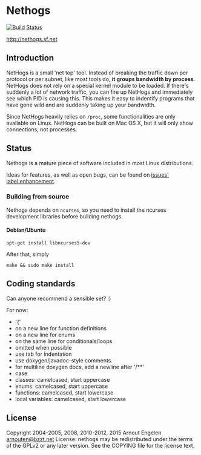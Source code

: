 Nethogs
=======

[![Build Status](https://travis-ci.org/raboof/nethogs.svg?branch=master)](https://travis-ci.org/raboof/nethogs)

http://nethogs.sf.net

Introduction
------------

NetHogs is a small 'net top' tool. Instead of breaking the traffic down per protocol or per subnet, like most tools do, **it groups bandwidth by process**. NetHogs does not rely on a special kernel module to be loaded. If there's suddenly a lot of network traffic, you can fire up NetHogs and immediately see which PID is causing this. This makes it easy to indentify programs that have gone wild and are suddenly taking up your bandwidth.

Since NetHogs heavily relies on `/proc`, some functionalities are only available on Linux.
NetHogs can be built on Mac OS X, but it will only show connections, not processes.

Status
------

Nethogs is a mature piece of software included in most Linux distributions.

Ideas for features, as well as open bugs, can be found on  [issues' label:enhancement](https://github.com/raboof/nethogs/issues?q=is%3Aopen+is%3Aissue+label%3Aenhancement).

### Building from source

Nethogs depends on `ncurses`, so you need to install the ncurses development
libraries before building nethogs. 

#### Debian/Ubuntu

    apt-get install libncurses5-dev

After that, simply 

    make && sudo make install

Coding standards
----------------

Can anyone recommend a sensible set? :)

For now:
* '{' 
 * on a new line for function definitions
 * on a new line for enums
 * on the same line for conditionals/loops 
 * omitted when possible
* use tab for indentation
* use doxygen/javadoc-style comments.
 * for multiline doxygen docs, add a newline after '/**'
* case
 * classes: camelcased, start uppercase
 * enums: camelcased, start uppercase
 * functions: camelcased, start lowercase
 * local variables: camelcased, start lowercase

License
-------

Copyright 2004-2005, 2008, 2010-2012, 2015 Arnout Engelen <arnouten@bzzt.net>
License: nethogs may be redistributed under the terms of the GPLv2 or any 
later version. See the COPYING file for the license text.
